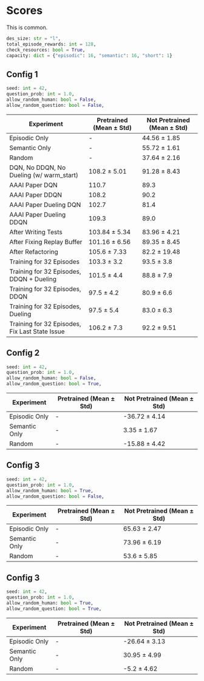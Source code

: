 # Scores

This is common.

```python
des_size: str = "l",
total_episode_rewards: int = 128,
check_resources: bool = True,
capacity: dict = {"episodic": 16, "semantic": 16, "short": 1}
```

## Config 1

```python
seed: int = 42,
question_prob: int = 1.0,
allow_random_human: bool = False,
allow_random_question: bool = False,
```

| Experiment                                     | Pretrained (Mean ± Std) | Not Pretrained (Mean ± Std) |
| ---------------------------------------------- | ----------------------- | --------------------------- |
| Episodic Only                                  | -                       | 44.56 ± 1.85                |
| Semantic Only                                  | -                       | 55.72 ± 1.61                |
| Random                                         | -                       | 37.64 ± 2.16                |
| DQN, No DDQN, No Dueling (w/ warm_start)       | 108.2 ± 5.01            | 91.28 ± 8.43                |
| AAAI Paper DQN                                 | 110.7                   | 89.3                        |
| AAAI Paper DDQN                                | 108.2                   | 90.2                        |
| AAAI Paper Dueling DQN                         | 102.7                   | 81.4                        |
| AAAI Paper Dueling DDQN                        | 109.3                   | 89.0                        |
| After Writing Tests                            | 103.84 ± 5.34           | 83.96 ± 4.21                |
| After Fixing Replay Buffer                     | 101.16 ± 6.56           | 89.35 ± 8.45                |
| After Refactoring                              | 105.6 ± 7.33            | 82.2 ± 19.48                |
| Training for 32 Episodes                       | 103.3 ± 3.2             | 93.5 ± 3.8                  |
| Training for 32 Episodes, DDQN + Dueling       | 101.5 ± 4.4             | 88.8 ± 7.9                  |
| Training for 32 Episodes, DDQN                 | 97.5 ± 4.2              | 80.9 ± 6.6                  |
| Training for 32 Episodes, Dueling              | 97.5 ± 5.4              | 83.0 ± 6.3                  |
| Training for 32 Episodes, Fix Last State Issue | 106.2 ± 7.3             | 92.2 ± 9.51                 |

## Config 2

```python
seed: int = 42,
question_prob: int = 1.0,
allow_random_human: bool = False,
allow_random_question: bool = True,
```

| Experiment    | Pretrained (Mean ± Std) | Not Pretrained (Mean ± Std) |
| ------------- | ----------------------- | --------------------------- |
| Episodic Only | -                       | -36.72 ± 4.14               |
| Semantic Only | -                       | 3.35 ± 1.67                 |
| Random        | -                       | -15.88 ± 4.42               |

## Config 3

```python
seed: int = 42,
question_prob: int = 1.0,
allow_random_human: bool = True,
allow_random_question: bool = False,
```

| Experiment    | Pretrained (Mean ± Std) | Not Pretrained (Mean ± Std) |
| ------------- | ----------------------- | --------------------------- |
| Episodic Only | -                       | 65.63 ± 2.47                |
| Semantic Only | -                       | 73.96 ± 6.19                |
| Random        | -                       | 53.6 ± 5.85                 |

## Config 3

```python
seed: int = 42,
question_prob: int = 1.0,
allow_random_human: bool = True,
allow_random_question: bool = True,
```

| Experiment    | Pretrained (Mean ± Std) | Not Pretrained (Mean ± Std) |
| ------------- | ----------------------- | --------------------------- |
| Episodic Only | -                       | -26.64 ± 3.13               |
| Semantic Only | -                       | 30.95 ± 4.99                |
| Random        | -                       | -5.2 ± 4.62                 |
